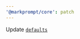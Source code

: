 ```yaml
---
'@markprompt/core': patch
---
```


Update
[`defaults`](https://github.com/sindresorhus/node-defaults/releases/tag/v2.0.2)
